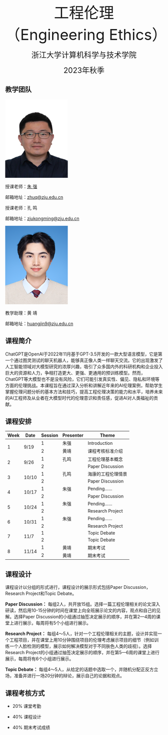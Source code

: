<p align="center"><font size="10">工程伦理（Engineering Ethics）</font></p>
<p align="center"><font size="5">浙江大学计算机科学与技术学院</font></p>
<p align="center"><font size="5">2023年秋季</font></p>

## 教学团队

<!-- [朱  强](https://person.zju.edu.cn/zhuq?ivk_sa=1025922p) <zhuq@zju.edu.cn>
孔  鸣 <zjukongming@zju.edu.cn> 
黄  靖 <huangjin9@zju.edu.cn>  西溪校区教学楼主楼333 
<img src="dd.jpg" alt="这是一张图片" width="200" height="200"> -->
<img src="resource/zhuq.jpg" width="200" height="250">

授课老师：[朱  强](https://person.zju.edu.cn/zhuq?ivk_sa=1025922p)

邮箱地址：<zhuq@zju.edu.cn>

授课老师：孔  鸣

邮箱地址：<zjukongming@zju.edu.cn> 

<img src="resource/hj.jpg" width="200" height="250">

教学助理：黄  靖

邮箱地址：<huangjin9@zju.edu.cn>

## 课程简介
ChatGPT是OpenAI于2022年11月基于GPT-3.5开发的一款大型语言模型，它是第一个通过图灵测试的聊天机器人，能够真正像人类一样聊天交流。它的出现激发了人工智能领域对大模型研究的浓厚兴趣，吸引了众多国内外的科研机构和企业投入巨大的资源和人力，争相打造更大、更强、更通用的预训练模型。然而，ChatGPT等大模型也不是没有风险，它们可能引发真实性、偏见、隐私和环境等方面的伦理挑战。本课程旨在通过深入分析和讲解近年来的AI伦理案例，帮助学生掌握伦理问题分析的基本方法和技巧，提高工程伦理决策的能力和水平，培养未来的AI工程师及从业者在大模型时代的伦理意识和责任感，促进AI对人类福祉的贡献。

## 课程安排

<table>
<thead>
  <tr>
    <th>Week</th>
    <th>Date</th>
    <th>Session</th>
    <th>Presenter</th>
    <th>Theme</th>
  </tr>
</thead>
<tbody>
  <tr>
    <td rowspan="2">1</td>
    <td rowspan="2">9/19</td>
    <td>1</td>
    <td>朱强</td>
    <td>Introduction</td>
  </tr>
  <tr>
    <td>2</td>
    <td>黄靖</td>
    <td>课程考核标准介绍</td>
  </tr>
  <tr>
    <td rowspan="2">2</td>
    <td rowspan="2">9/26</td>
    <td>1</td>
    <td>孔鸣</td>
    <td>工程伦理基本概念</td>
  </tr>
  <tr>
    <td>2</td>
    <td></td>
    <td>Paper Discussion</td>
  </tr>
  <tr>
    <td rowspan="2">3</td>
    <td rowspan="2">10/10</td>
    <td>1</td>
    <td>孔鸣</td>
    <td>海康的工程伦理情景</td>
  </tr>
  <tr>
    <td>2</td>
    <td></td>
    <td>Paper Discussion</td>
  </tr>
  <tr>
    <td rowspan="2">4</td>
    <td rowspan="2">10/17</td>
    <td>1</td>
    <td>朱强</td>
    <td>Pending……</td>
  </tr>
  <tr>
    <td>2</td>
    <td></td>
    <td>Paper Discussion</td>
  </tr>
  <tr>
    <td rowspan="2">5</td>
    <td rowspan="2">10/24</td>
    <td>1</td>
    <td>朱强</td>
    <td>Pending……</td>
  </tr>
  <tr>
    <td>2</td>
    <td></td>
    <td>Research Project</td>
  </tr>
  <tr>
    <td rowspan="2">6</td>
    <td rowspan="2">10/31</td>
    <td>1</td>
    <td>朱强</td>
    <td>Pending……</td>
  </tr>
  <tr>
    <td>2</td>
    <td></td>
    <td>Research Project</td>
  </tr>
  <tr>
    <td rowspan="2">7</td>
    <td rowspan="2">11/7</td>
    <td>1</td>
    <td></td>
    <td>Topic Debate</td>
  </tr>
  <tr>
    <td>2</td>
    <td></td>
    <td>Topic Debate</td>
  </tr>
  <tr>
    <td rowspan="2">8</td>
    <td rowspan="2">11/14</td>
    <td>1</td>
    <td>黄靖</td>
    <td>期末考试</td>
  </tr>
  <tr>
    <td>2</td>
    <td>黄靖</td>
    <td>期末考试</td>
  </tr>
</tbody>
</table>

## 课程设计

课程设计以分组的形式进行，课程设计的展示形式包括Paper Discussion，Research Project和Topic Debate。

**Paper Discussion：** 每组2人，共开放15组。选择一篇工程伦理相关的论文深入研读，然后用10-15分钟的时间在课堂上向全班展示论文的内容，观点和自己的见解。选择Paper Discussion的小组通过抽签决定展示的顺序，并在第2—4周的课堂上进行展示，每周将有5个小组进行展示。

**Research Project：** 每组4～5人，针对一个工程伦理相关的主题，设计并实现一个工程项目，并在课堂上用10分钟围绕项目的伦理考虑展示项目的细节（例如训练一个人脸检测的模型，展示如何解决模型对于不同肤色人类的歧视）。选择Research Project的小组通过抽签决定展示的顺序，并在第5—6周的课堂上进行展示，每周将有6个小组进行展示。

**Topic Debate：** 每组4～5人，从给定的话题中选取一个，并随机分配正反方立场，准备并进行一场20分钟的辩论，展示自己的论据和观点。


## 课程考核方式

- 20% 课堂考勤

- 40% 课程设计

- 40% 期末考试成绩
